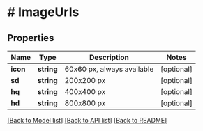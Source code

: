 # # ImageUrls

## Properties

Name | Type | Description | Notes
------------ | ------------- | ------------- | -------------
**icon** | **string** | 60x60 px, always available | [optional]
**sd** | **string** | 200x200 px | [optional]
**hq** | **string** | 400x400 px | [optional]
**hd** | **string** | 800x800 px | [optional]

[[Back to Model list]](../../README.md#models) [[Back to API list]](../../README.md#endpoints) [[Back to README]](../../README.md)
